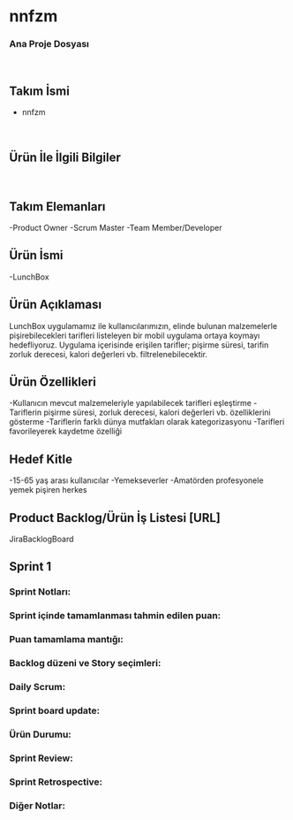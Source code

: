 # nnfzm
### Ana Proje Dosyası
<br />

## Takım İsmi
- nnfzm
<br />

## Ürün İle İlgili Bilgiler
<br />

## Takım Elemanları
-Product Owner
-Scrum Master
-Team Member/Developer
<br />

## Ürün İsmi
-LunchBox
<br />

## Ürün Açıklaması
LunchBox uygulamamız ile kullanıcılarımızın, elinde bulunan malzemelerle pişirebilecekleri tarifleri listeleyen bir mobil uygulama ortaya koymayı hedefliyoruz. Uygulama içerisinde erişilen tarifler; pişirme süresi, tarifin zorluk derecesi, kalori değerleri vb. filtrelenebilecektir. 
<br />

## Ürün Özellikleri
-Kullanıcın mevcut malzemeleriyle yapılabilecek tarifleri eşleştirme
-Tariflerin pişirme süresi, zorluk derecesi, kalori değerleri vb. özelliklerini gösterme
-Tariflerin farklı dünya mutfakları olarak kategorizasyonu
-Tarifleri favorileyerek kaydetme özelliği
<br />

## Hedef Kitle
-15-65 yaş arası kullanıcılar
-Yemekseverler
-Amatörden profesyonele yemek pişiren herkes
<br />

## Product Backlog/Ürün İş Listesi [URL]
JiraBacklogBoard
<br />

## Sprint 1
### Sprint Notları:
### Sprint içinde tamamlanması tahmin edilen puan:
### Puan tamamlama mantığı:
### Backlog düzeni ve Story seçimleri:

### Daily Scrum:

### Sprint board update:

### Ürün Durumu:

### Sprint Review:

### Sprint Retrospective:

### Diğer Notlar:

<br />

[JiraBacklogBoard]: https://akademi65.atlassian.net/jira/software/projects/LUN/boards/2/backlog
